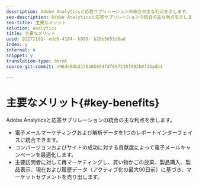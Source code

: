 ```yaml
---
description: Adobe Analyticsと応答サブリレーションの統合の主な利点を示します。
seo-description: Adobe Analyticsと応答サブリレーションの統合の主な利点を示します。
seo-title: 主要なメリット
solution: Analytics
title: 主要なメリット
uuid: 92271161- edd6-4184- b999- b28b5d51d6ad
index: y
internal: n
snippet: y
translation-type: tm+mt
source-git-commit: e96de98b3176a05654fdf697210f992b0fd4adb1

---
```



# 主要なメリット{#key-benefits}

Adobe Analyticsと応答サブリレーションの統合の主な利点を示します。

* 電子メールマーケティングおよび解析データを1つのレポートインターフェイスに統合できます。
* コンバージョンおよびサイトの成功に対する貢献度によって電子メールキャンペーンを最適化します。
* 主要訪問者に対して再マーケティングし、買い物かごの放棄、製品購入、製品表示、現在および履歴データ（アクティブ化の最大90日前）に基づき、マーケットセグメントを売り出します。

